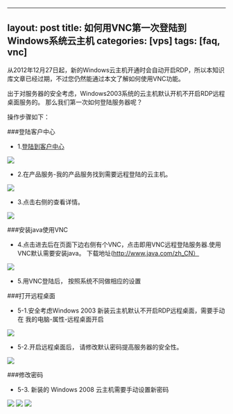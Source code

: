
---
layout: post
title: 如何用VNC第一次登陆到Windows系统云主机
categories: [vps]
tags: [faq, vnc]
---
从2012年12月27日起，新的Windows云主机开通时会自动开启RDP，所以本知识库文章已经过期，不过您仍然能通过本文了解如何使用VNC功能。

出于对服务器的安全考虑，Windows2003系统的云主机默认开机不开启RDP远程桌面服务的。 那么我们第一次如何登陆服务器呢？

操作步骤如下：

###登陆客户中心

*    1.[登陆到客户中心](http://portal.51hosting.com)

![](http://ww4.sinaimg.cn/large/a74e55b4jw1dz9lo1y495j.jpg)

*    2.在产品服务-我的产品服务找到需要远程登陆的云主机。

![](http://ww1.sinaimg.cn/large/a74e55b4jw1dz9g4ra5wgj.jpg)

*    3.点击右侧的查看详情。

![](http://ww1.sinaimg.cn/large/a74ecc4cjw1dz9g613f2hj.jpg)

###安装java使用VNC
*    4.点击进去后在页面下边右侧有个VNC，点击即用VNC远程登陆服务器.使用VNC默认需要安装java。
下载地址(http://www.java.com/zh_CN）

![](http://ww4.sinaimg.cn/large/a74e55b4jw1dz9gdlu8hjj.jpg)

*    5.用VNC登陆后， 按照系统不同做相应的设置

###打开远程桌面

*    5-1.安全考虑Windows 2003 新装云主机默认不开启RDP远程桌面，需要手动在 我的电脑-属性-远程桌面开启

![](http://ww3.sinaimg.cn/large/a74eed94jw1dz9l8escy5j.jpg)

*    5-2.开启远程桌面后， 请修改默认密码提高服务器的安全性。

![](http://ww3.sinaimg.cn/large/a74ecc4cjw1dz9l2m7hi5j.jpg)

###修改密码

*    5-3. 新装的 Windows 2008 云主机需要手动设置新密码

![](http://ww1.sinaimg.cn/large/a74e55b4jw1dz9k866e2hj.jpg)
![](http://ww2.sinaimg.cn/large/a74e55b4jw1dz9k9h1mxvj.jpg)
![](http://ww1.sinaimg.cn/large/a74ecc4cjw1dz9k9u61nzj.jpg)



